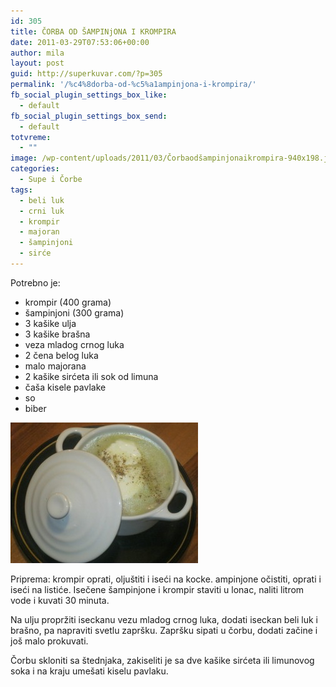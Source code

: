 ```yaml
---
id: 305
title: ČORBA OD ŠAMPINjONA I KROMPIRA
date: 2011-03-29T07:53:06+00:00
author: mila
layout: post
guid: http://superkuvar.com/?p=305
permalink: '/%c4%8dorba-od-%c5%a1ampinjona-i-krompira/'
fb_social_plugin_settings_box_like:
  - default
fb_social_plugin_settings_box_send:
  - default
totvreme:
  - ""
image: /wp-content/uploads/2011/03/Čorbaodšampinjonaikrompira-940x198.jpg
categories:
  - Supe i Čorbe
tags:
  - beli luk
  - crni luk
  - krompir
  - majoran
  - šampinjoni
  - sirće
---
```

Potrebno je:

  * krompir (400 grama)
  * šampinjoni (300 grama)
  * 3 kašike ulja
  * 3 kašike brašna
  * veza mladog crnog luka
  * 2 čena belog luka
  * malo majorana
  * 2 kašike sirćeta ili sok od limuna
  * čaša kisele pavlake
  * so
  * biber

<img class="alignnone size-medium wp-image-5015" src="/wp-content/uploads/2011/03/Čorbaodšampinjonaikrompira-300x225.jpg" alt="Čorbaodšampinjonaikrompira" width="300" height="225" /> 

Priprema: krompir oprati, oljuštiti i iseći na kocke.  ampinjone očistiti, oprati i iseći na listiće. Isečene šampinjone i krompir staviti u lonac, naliti litrom vode i kuvati 30 minuta.

Na ulju propržiti iseckanu vezu mladog crnog luka, dodati iseckan beli luk i brašno, pa napraviti svetlu zapršku. Zapršku sipati u čorbu, dodati začine i još malo prokuvati.

Čorbu skloniti sa štednjaka, zakiseliti je sa dve kašike sirćeta ili limunovog soka i na kraju umešati kiselu pavlaku.